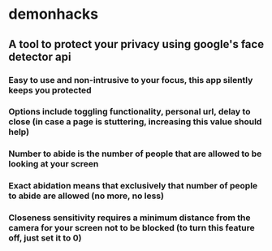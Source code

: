 # demonhacks
## A tool to protect your privacy using google's face detector api
### Easy to use and non-intrusive to your focus, this app silently keeps you protected
### Options include toggling functionality, personal url, delay to close (in case a page is stuttering, increasing this value should help)
### Number to abide is the number of people that are allowed to be looking at your screen
### Exact abidation means that exclusively that number of people to abide are allowed (no more, no less)
### Closeness sensitivity requires a minimum distance from the camera for your screen not to be blocked (to turn this feature off, just set it to 0)
